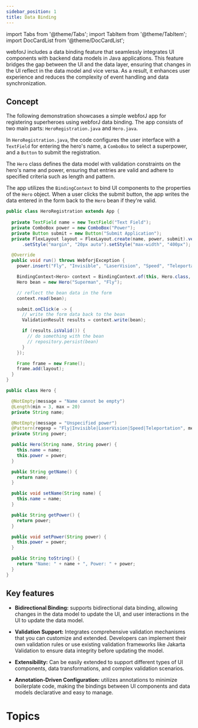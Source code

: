 ```yaml
---
sidebar_position: 1
title: Data Binding
---
```


<!-- vale off -->
import Tabs from '@theme/Tabs';
import TabItem from '@theme/TabItem';
import DocCardList from '@theme/DocCardList';

<!-- vale on -->

 webforJ includes a data binding feature that seamlessly integrates UI components with backend data models in Java applications. This feature bridges the gap between the UI and the data layer, ensuring that changes in the UI reflect in the data model and vice versa. As a result, it enhances user experience and reduces the complexity of event handling and data synchronization.

## Concept

The following demonstration showcases a simple webforJ app for registering superheroes using webforJ data binding. The app consists of two main parts: `HeroRegistration.java` and `Hero.java`. 

In `HeroRegistration.java`, the code configures the user interface with a `TextField` for entering the hero's name, a `ComboBox` to select a superpower, and a `Button` to submit the registration.

The `Hero` class defines the data model with validation constraints on the hero's name and power, ensuring that entries are valid and adhere to specified criteria such as length and pattern.

The app utilizes the `BindingContext` to bind UI components to the properties of the `Hero` object. When a user clicks the submit button, the app writes the data entered in the form back to the `Hero` bean if they're valid.

<Tabs>
<TabItem value="HeroRegistration" label="HeroRegistration.java">

```java showLineNumbers
public class HeroRegistration extends App {
    
  private TextField name = new TextField("Text Field");
  private ComboBox power = new ComboBox("Power");
  private Button submit = new Button("Submit Application");
  private FlexLayout layout = FlexLayout.create(name, power, submit).vertical().build()
      .setStyle("margin", "20px auto").setStyle("max-width", "400px");

  @Override
  public void run() throws WebforjException {
    power.insert("Fly", "Invisible", "LaserVision", "Speed", "Teleportation");

    BindingContext<Hero> context = BindingContext.of(this, Hero.class, true);
    Hero bean = new Hero("Superman", "Fly");

    // reflect the bean data in the form
    context.read(bean);

    submit.onClick(e -> {
      // write the form data back to the bean
      ValidationResult results = context.write(bean);

      if (results.isValid()) {
        // do something with the bean
        // repository.persist(bean)
      }
    });

    Frame frame = new Frame();
    frame.add(layout);
  }
}
```

</TabItem>
<TabItem value="Hero" label="Hero.java">

```java showLineNumbers
public class Hero {

  @NotEmpty(message = "Name cannot be empty")
  @Length(min = 3, max = 20)
  private String name;

  @NotEmpty(message = "Unspecified power")
  @Pattern(regexp = "Fly|Invisible|LaserVision|Speed|Teleportation", message = "Invalid power")
  private String power;

  public Hero(String name, String power) {
    this.name = name;
    this.power = power;
  }

  public String getName() {
    return name;
  }

  public void setName(String name) {
    this.name = name;
  }

  public String getPower() {
    return power;
  }

  public void setPower(String power) {
    this.power = power;
  }

  public String toString() {
    return "Name: " + name + ", Power: " + power;
  }
}
```

</TabItem>
</Tabs>

## Key features

- **Bidirectional Binding:**  supports bidirectional data binding, allowing changes in the data model to update the UI, and user interactions in the UI to update the data model.

- **Validation Support:** Integrates comprehensive validation mechanisms that you can customize and extended. Developers can implement their own validation rules or use existing validation frameworks like Jakarta Validation to ensure data integrity before updating the model.

- **Extensibility:** Can be easily extended to support different types of UI components, data transformations, and complex validation scenarios.

- **Annotation-Driven Configuration:**  utilizes annotations to minimize boilerplate code, making the bindings between UI components and data models declarative and easy to manage.

# Topics

<DocCardList className="topics-section" />